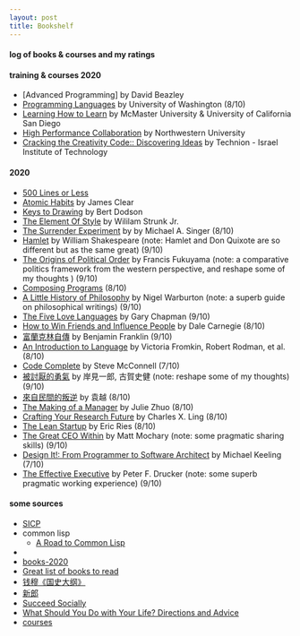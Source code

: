 ```yaml
---
layout: post
title: Bookshelf  
---
```


#### log of books & courses and my ratings   

#### training & courses 2020   
* [Advanced Programming] by David Beazley 
* [Programming Languages](https://www.coursera.org/learn/programming-languages/home/info) by University of Washington  (8/10)  
* [Learning How to Learn](https://www.coursera.org/learn/learning-how-to-learn/home/welcome) by McMaster University & University of California San Diego  
* [High Performance Collaboration](https://www.coursera.org/learn/leadership-collaboration/home/welcome) by Northwestern University  
* [Cracking the Creativity Code:: Discovering Ideas](https://www.coursera.org/learn/startup-entrepreneurship-discovering-ideas/home/welcome) by Technion - Israel Institute of Technology   



#### 2020  
* [500 Lines or Less](http://aosabook.org/en/index.html)   
* [Atomic Habits](https://www.goodreads.com/book/show/40121378-atomic-habits) by James Clear    
* [Keys to Drawing](https://www.goodreads.com/book/show/168814.Keys_to_Drawing?ac=1&from_search=true&qid=OMddTwuTui&rank=1) by Bert Dodson  
* [The Element Of Style](https://www.goodreads.com/book/show/35899148-the-element-of-style) by Wililam Strunk Jr.  
* [The Surrender Experiment](https://www.goodreads.com/book/show/23164946-the-surrender-experiment?ac=1&from_search=true&qid=8Hkb9hoUHk&rank=1) by by Michael A. Singer  (8/10)  
* [Hamlet](https://www.goodreads.com/book/show/1420.Hamlet) by William Shakespeare (note: Hamlet and Don Quixote are so different but as the same great)  (9/10)  
* [The Origins of Political Order](https://www.goodreads.com/book/show/9704856-the-origins-of-political-order?from_search=true&from_srp=true&qid=4gi3WPkm69&rank=1) by Francis Fukuyama (note: a comparative politics framework from the western perspective, and reshape some of my thoughts )  (9/10)  
* [Composing Programs](http://composingprograms.com/) (8/10)  
* [A Little History of Philosophy](https://www.goodreads.com/book/show/11527504-a-little-history-of-philosophy) by Nigel Warburton (note: a superb guide on philosophical writings) (9/10)  
* [The Five Love Languages](https://www.goodreads.com/book/show/23878688-the-5-love-languages) by Gary Chapman (9/10)  
* [How to Win Friends and Influence People](https://www.goodreads.com/book/show/4865.How_to_Win_Friends_and_Influence_People) by Dale Carnegie  (8/10)  
* [富蘭克林自傳](https://www.goodreads.com/book/show/28738410?ac=1&from_search=true&qid=uUZVTvNLwc&rank=3) by Benjamin Franklin (9/10)  
* [An Introduction to Language](https://book.douban.com/subject/2275489/) by Victoria Fromkin, Robert Rodman, et al. (8/10)  
* [Code Complete](https://www.goodreads.com/book/show/4845.Code_Complete?ac=1&from_search=true&qid=53qRUqb6mJ&rank=1) by Steve McConnell (7/10)  
* [被討厭的勇氣](https://www.goodreads.com/book/show/32848903) by 岸見一郎, 古賀史健 (note: reshape some of my thoughts) (9/10) 
* [來自民間的叛逆](https://book.douban.com/subject/30294348/) by 袁越 (8/10)  
* [The Making of a Manager](https://www.goodreads.com/book/show/38821039-the-making-of-a-manager?ac=1&from_search=true&qid=13w9EjAaq4&rank=1) by Julie Zhuo (8/10)  
* [Crafting Your Research Future](https://www.goodreads.com/book/show/15090386-crafting-your-research-future) by Charles X. Ling  (8/10)  
* [The Lean Startup](https://www.goodreads.com/book/show/10127019-the-lean-startup) by Eric Ries (8/10) 
* [The Great CEO Within](https://www.goodreads.com/book/show/48691943-the-great-ceo-within) by Matt Mochary (note: some pragmatic sharing skills) (9/10) 
* [Design It!: From Programmer to Software Architect](https://www.goodreads.com/book/show/31670678-design-it) by Michael Keeling (7/10)  
* [The Effective Executive](https://www.goodreads.com/book/show/48019.The_Effective_Executive?from_search=true&from_srp=true&qid=z8uYKRU0a8&rank=1) by Peter F. Drucker (note: some superb pragmatic working experience) (9/10)   


#### some sources      
* [SICP](https://wizardforcel.gitbooks.io/sicp-in-python/content/15.html)
* common lisp  
  - [A Road to Common Lisp](https://stevelosh.com/blog/2018/08/a-road-to-common-lisp/)
* 
* [books-2020](https://www.dropbox.com/sh/e1oef11vyrf6l7z/AAB6y5dZZIQKriUiAsgmB3K1a?dl=0)  
* [Great list of books to read](https://catonmat.net/top-100-books-part-one)
* [钱穆《国史大纲》](http://st.kanxshuo.com/book-41048-1.html) 
* [新郎](https://www.daocaorenshuwu.com/book/xinlang/)
* [Succeed Socially](https://www.succeedsocially.com/articlesmoods) 
* [What Should You Do with Your Life? Directions and Advice](https://guzey.com/personal/what-should-you-do-with-your-life/)
* [courses](https://learn.saylor.org/course/index.php)

